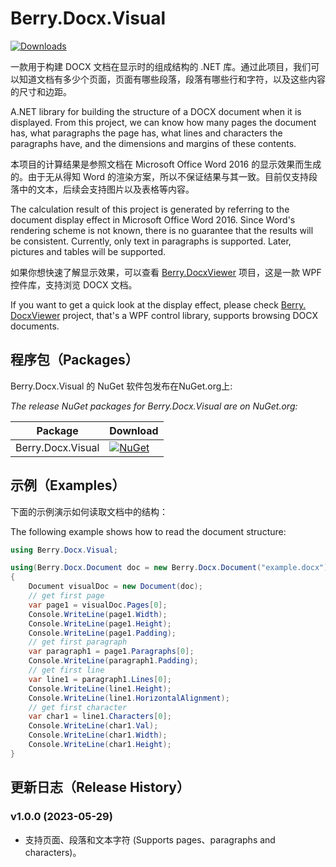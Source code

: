 # Berry.Docx.Visual

[![Downloads](https://img.shields.io/nuget/dt/Berry.Docx.Visual.svg)](https://www.nuget.org/packages/Berry.Docx.Visual)

一款用于构建 DOCX 文档在显示时的组成结构的 .NET 库。通过此项目，我们可以知道文档有多少个页面，页面有哪些段落，段落有哪些行和字符，以及这些内容的尺寸和边距。

A.NET library for building the structure of a DOCX document when it is displayed. From this project, we can know how many pages the document has, what paragraphs the page has, what lines and characters the paragraphs have, and the dimensions and margins of these contents.



本项目的计算结果是参照文档在 Microsoft Office Word 2016 的显示效果而生成的。由于无从得知 Word 的渲染方案，所以不保证结果与其一致。目前仅支持段落中的文本，后续会支持图片以及表格等内容。

The calculation result of this project is generated by referring to the document display effect in Microsoft Office Word 2016. Since Word's rendering scheme is not known, there is no guarantee that the results will be consistent. Currently, only text in paragraphs is supported. Later, pictures and tables will be supported.



如果你想快速了解显示效果，可以查看 [Berry.DocxViewer](https://github.com/theyangfan/Berry.DocxViewer) 项目，这是一款 WPF 控件库，支持浏览 DOCX 文档。

If you want to get a quick look at the display effect, please check [Berry. DocxViewer](https://github.com/theyangfan/Berry.DocxViewer) project, that's a WPF control library, supports browsing DOCX documents.

## 程序包（Packages）

Berry.Docx.Visual 的 NuGet 软件包发布在NuGet.org上:

*The release NuGet packages for Berry.Docx.Visual are on NuGet.org:*

| Package           | Download                                                                                                           |
| ----------------- | ------------------------------------------------------------------------------------------------------------------ |
| Berry.Docx.Visual | [![NuGet](https://img.shields.io/nuget/v/Berry.Docx.Visual.svg)](https://www.nuget.org/packages/Berry.Docx.Visual) |



## 示例（Examples）

下面的示例演示如何读取文档中的结构：

The following example shows how to read the document structure:

```c#
using Berry.Docx.Visual;

using(Berry.Docx.Document doc = new Berry.Docx.Document("example.docx"))
{
    Document visualDoc = new Document(doc);
    // get first page
    var page1 = visualDoc.Pages[0];
    Console.WriteLine(page1.Width);
    Console.WriteLine(page1.Height);
    Console.WriteLine(page1.Padding);
    // get first paragraph
    var paragraph1 = page1.Paragraphs[0];
    Console.WriteLine(paragraph1.Padding);
    // get first line
    var line1 = paragraph1.Lines[0];
    Console.WriteLine(line1.Height);
    Console.WriteLine(line1.HorizontalAlignment);
    // get first character
    var char1 = line1.Characters[0];
    Console.WriteLine(char1.Val);
    Console.WriteLine(char1.Width);
    Console.WriteLine(char1.Height);
}
```



## 更新日志（Release History）

### v1.0.0 (2023-05-29)

- 支持页面、段落和文本字符 (Supports pages、paragraphs and characters)。


